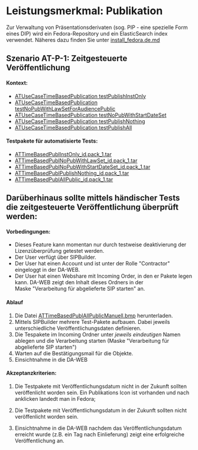 # Leistungsmerkmal: Publikation

Zur Verwaltung von Präsentationsderivaten (sog. PIP - eine spezielle Form eines DIP) wird ein Fedora-Repository und ein ElasticSearch index verwendet. Näheres dazu finden Sie unter [install_fedora.de.md](install_fedora.de.md)

## Szenario AT-P-1: Zeitgesteuerte Veröffentlichung


#### Kontext:

* [ATUseCaseTimeBasedPublication  testPublishInstOnly](../../test/java/de/uzk/hki/da/at/ATTimeBasedPublication.java#testPublishInstOnly#testPublishInstOnly)
* [ATUseCaseTimeBasedPublication  testNoPubWithLawSetForAudiencePublic](../../test/java/de/uzk/hki/da/at/ATTimeBasedPublication.java#testNoPubWithLawSetForAudiencePublic)
* [ATUseCaseTimeBasedPublication testNoPubWithStartDateSet](../../test/java/de/uzk/hki/da/at/ATTimeBasedPublication.java#testNoPubWithStartDateSet)
* [ATUseCaseTimeBasedPublication testPublishNothing](../../test/java/de/uzk/hki/da/at/ATTimeBasedPublication.java#testPublishNothing)
* [ATUseCaseTimeBasedPublication testPublishAll](../../test/java/de/uzk/hki/da/at/ATTimeBasedPublication.java#testPublishAll)

#### Testpakete für automatisierte Tests:

* [ATTimeBasedPublInstOnly_id.pack_1.tar](../../test/resources/at/ATTimeBasedPublInstOnly_id.pack_1.tar) 
* [ATTimeBasedPublNoPubWithLawSet_id.pack_1.tar](../../test/resources/at/ATTimeBasedPublNoPubWithLawSet_id.pack_1.tar) 
* [ATTimeBasedPublNoPubWithStartDateSet_id.pack_1.tar](../../test/resources/at/ATTimeBasedPublNoPubWithStartDateSet_id.pack_1.tar) 
* [ATTimeBasedPublPublishNothing_id.pack_1.tar](../../test/resources/at/ATTimeBasedPublPublishNothing_id.pack_1.tar) 
* [ATTimeBasedPublAllPublic_id.pack_1.tar](../../test/resources/at/ATTimeBasedPublAllPublic_id.pack_1.tar) 

## Darüberhinaus sollte mittels händischer Tests die zeitgesteuerte Veröffentlichung überprüft werden: 

#### Vorbedingungen:

* Dieses Feature kann momentan nur durch testweise deaktivierung der Lizenzüberprüfung getestet werden.
* Der User verfügt über SIPBuilder.
* Der User hat einen Account und ist unter der Rolle "Contractor" eingeloggt in der DA-WEB.
* Der User hat einen Webshare mit Incoming Order, in den er Pakete legen kann. DA-WEB zeigt den Inhalt dieses Ordners in der Maske&nbsp;"Verarbeitung für abgelieferte SIP starten" an.

#### Ablauf

1. Die Datei [ATTimeBasedPublAllPublicManuell.bmp](../../test/resources/at/ATTimeBasedPublAllPublicManuell.bmp) herunterladen.
2. Mittels SIPBuilder mehrere Test-Pakete aufbauen. Dabei jeweils unterschiedliche Veröffentlichungsdaten definieren.
3. Die Tespakete im Incoming Ordner unter *jeweils eindeutigen* Namen ablegen und die Verarbeitung starten (Maske "Verarbeitung für abgelieferte SIP starten")
4. Warten auf die Bestätigungsmail für die Objekte.
5. Einsichtnahme in die DA-WEB

#### Akzeptanzkriterien:
1. Die Testpakete mit Veröffentlichungsdatum nicht in der Zukunft sollten veröffenlicht worden sein.
Ein Publikations Icon ist vorhanden und nach anklicken landedt man in Fedora;
    
2. Die Testpakete mit Veröffentlichungsdatum in der Zukunft sollten nicht veröffenlicht worden sein.

3. Einsichtnahme in die DA-WEB nachdem das Veröffentlichungsdatum erreicht wurde (z.B. ein Tag nach Einlieferung) zeigt eine erfolgreiche Veröffentlichung an.





